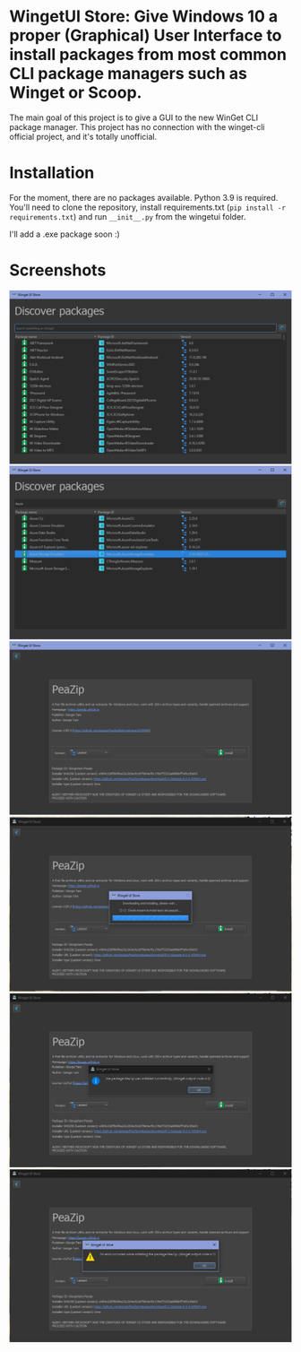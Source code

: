 # WingetUI Store: Give Windows 10 a proper (Graphical) User Interface to install packages from most common CLI package managers such as Winget or Scoop.
The main goal of this project is to give a GUI to the new WinGet CLI package manager.
This project has no connection with the winget-cli official project, and it's totally unofficial.

# Installation
For the moment, there are no packages available. Python 3.9 is required. You'll need to clone the repository, install requirements.txt (`pip install -r requirements.txt`) and run `__init__.py` from the wingetui folder.

I'll add a .exe package soon :)

# Screenshots
![alt text](/media/winget_1.png)
![alt text](/media/winget_2.png)
![alt text](/media/winget_3.png)
![alt text](/media/winget_4.png)
![alt text](/media/winget_6.png)
![alt text](/media/winget_5.png)
